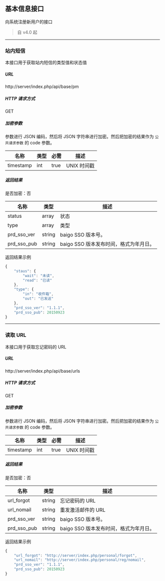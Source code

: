 ## 基本信息接口

向系统注册新用户的接口

> 自 v4.0 起

----------

### 站内短信

本接口用于获取站内短信的类型值和状态值

##### URL

http://server/index.php/api/base/pm

##### HTTP 请求方式

GET

##### 加密参数

参数进行 JSON 编码，然后将 JSON 字符串进行加密。然后把加密的结果作为 `公共请求参数` 的 code 参数。

| 名称 | 类型 | 必需 | 描述 |
| - | - | - | - |
| timestamp | int | true | UNIX 时间戳 |

##### 返回结果

是否加密：否

| 名称 | 类型 | 描述 |
| - | - | - |
| status | array | 状态 |
| type | array | 类型 |
| prd_sso_ver | string | baigo SSO 版本号。 |
| prd_sso_pub | string | baigo SSO 版本发布时间，格式为年月日。 |

返回结果示例

``` javascript
{
    "staus": {
        "wait": "未读",
        "read": "已读"
    },
    "type": {
        "in": "收件箱",
        "out": "已发送"
    },
    "prd_sso_ver": "1.1.1",
    "prd_sso_pub": 20150923
}
```

----------

### 读取 URL

本接口用于获取忘记密码的 URL

##### URL

http://server/index.php/api/base/urls

##### HTTP 请求方式

GET

##### 加密参数

参数进行 JSON 编码，然后将 JSON 字符串进行加密。然后把加密的结果作为 `公共请求参数` 的 code 参数。

| 名称 | 类型 | 必需 | 描述 |
| - | - | - | - |
| timestamp | int | true | UNIX 时间戳 |

##### 返回结果

是否加密：否

| 名称 | 类型 | 描述 |
| - | - | - |
| url_forgot | string | 忘记密码的 URL |
| url_nomail | string | 重发激活邮件的 URL |
| prd_sso_ver | string | baigo SSO 版本号。 |
| prd_sso_pub | string | baigo SSO 版本发布时间，格式为年月日。 |

返回结果示例

``` javascript
{
    "url_forgot": "http://server/index.php/personal/forgot",
    "url_nomail": "http://server/index.php/personal/reg/nomail",
    "prd_sso_ver": "1.1.1",
    "prd_sso_pub": 20150923
}
```